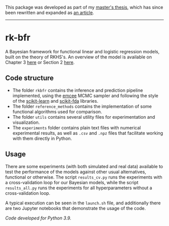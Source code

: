 This package was developed as part of my [master's thesis](https://github.com/antcc/tfm), which has since been rewritten and expanded as [an article](https//github.com/antcc/rk-bfr-preprint).

------------

# rk-bfr

A Bayesian framework for functional linear and logistic regression models, built on the theory of RKHS's. An overview of the model is available on Chapter 3 [here](https://github.com/antcc/tfm/releases/download/v1.2/masters-thesis.pdf) or Section 2 [here](https//github.com/antcc/rk-bfr-preprint/download/v1.0/paper.pdf).

## Code structure

- The folder `rkbfr` contains the inference and prediction pipeline implemented, using the [emcee](https://emcee.readthedocs.io/) MCMC sampler and following the style of the [scikit-learn](https://scikit-learn.org/) and [scikit-fda](https://fda.readthedocs.io/) libraries.
- The folder `reference_methods` contains the implementation of some functional algorithms used for comparison.
- The folder `utils` contains several utility files for experimentation and visualization.
- The `experiments` folder contains plain text files with numerical experimental results, as well as `.csv` and `.npz` files that facilitate working with them directly in Python.

## Usage

There are some experiments (with both simulated and real data) available to test the performance of the models against other usual alternatives, functional or otherwise. The script `results_cv.py` runs the experiments with a cross-validation loop for our Bayesian models, while the script `results_all.py` runs the experiments for all hyperparameters without a cross-validation loop. 

A typical execution can be seen in the `launch.sh` file, and additionally there are two Jupyter notebooks that demonstrate the usage of the code.

*Code developed for Python 3.9.*
